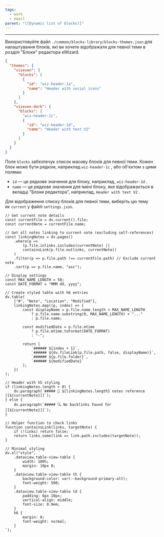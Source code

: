 ```yaml
---
tags:
  - work
  - email
parent: "[[Dynamic list of blocks]]"
---
```

---
Використовуйте файл `./common/blocks-library/blocks-themes.json` для налаштування блоків, які ви хочете відображати для певної теми в розділі "Блоки" редактора eWizard.

```json
{
  "themes": {
    "viseven": {
      "blocks": [
        {
          "id": "wiz-header-1a",
          "name": "Header with social icons"
        }
      ]
    },
    "viseven-dark": {
      "blocks": [
        "wiz-header-1c",
        {
          "id": "wiz-header-1d",
          "name": "Header with text V2"
        }
      ]
    }
  }
}
```

Поле `blocks` забезпечує список масиву блоків для певної теми. Кожен блок може бути рядком, наприклад `wiz-header-1c` , або об'єктом з цими полями:
- `id` — це рядкове значення для блоку, наприклад, `wiz-header-1d` .
- `name` — це рядкове значення для імені блоку, яке відображається в вкладці "Блоки редактора", наприклад, `Header with text V2` .

Для відображення списку блоків для певної теми, виберіть цю тему як `current` у файлі `settings.json`.

```dataviewjs
// Get current note details
const currentFile = dv.current().file;
const currentNote = currentFile.name;

// Get all notes linking to current note (excluding self-references)
const linkingNotes = dv.pages()
    .where(p => 
        (p.file.inlinks.includes(currentNote) || 
        containsLink(p.file.outlinks, currentNote))
    )
    .filter(p => p.file.path !== currentFile.path) // Exclude current note
    .sort(p => p.file.name, "asc");

// Display settings
const MAX_NAME_LENGTH = 50;
const DATE_FORMAT = "MMM dd, yyyy";

// Create styled table with h6 entries
dv.table(
    ["#", "Note", "Location", "Modified"],
    linkingNotes.map((p, index) => {
        const displayName = p.file.name.length > MAX_NAME_LENGTH
            ? p.file.name.substring(0, MAX_NAME_LENGTH) + "..." 
            : p.file.name;
        
        const modifiedDate = p.file.mtime 
            ? p.file.mtime.toFormat(DATE_FORMAT) 
            : "-";

        return [
            `###### ${index + 1}`,
            `###### ${dv.fileLink(p.file.path, false, displayName)}`,
            `###### ${p.file.folder}`,
            `###### ${modifiedDate}`
        ];
    })
);

// Header with h5 styling
if (linkingNotes.length > 0) {
    dv.paragraph(`##### 📌 ${linkingNotes.length} notes reference [[${currentNote}]]`);
} else {
    dv.paragraph(`##### 🔍 No backlinks found for [[${currentNote}]]`);
}

// Helper function to check links
function containsLink(links, targetNote) {
    if (!links) return false;
    return links.some(link => link.path.includes(targetNote));
}

// Minimal styling
dv.el("style", `
    .dataview.table-view-table {
        width: 100%;
        margin: 10px 0;
    }
    .dataview.table-view-table th {
        background-color: var(--background-primary-alt);
        font-weight: 500;
    }
    .dataview.table-view-table td {
        padding: 6px 10px;
        vertical-align: middle;
        font-size: 0.9em;
    }
    h6 {
        margin: 0;
        font-weight: normal;
    }
`);
```